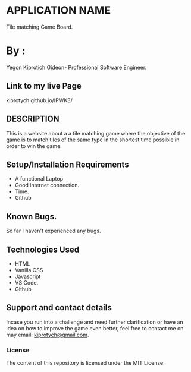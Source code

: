 # APPLICATION NAME
Tile matching Game Board.

# By :
Yegon Kiprotich Gideon- Professional Software Engineer.

## Link to my live Page
kiprotych.github.io/IPWK3/

## DESCRIPTION

This is a website about a a tile matching game where the objective of the game is to match tiles of the same type in the shortest time possible in order to win the game.


## Setup/Installation Requirements
* A functional Laptop
* Good internet connection.
* Time.
* Github

## Known Bugs.
So far I haven't experienced any bugs.

## Technologies Used
* HTML
* Vanilla CSS
* Javascript
* VS Code.
* Github

## Support and contact details

Incase you run into a challenge and need further clarification or have an idea on how to improve the game even better, feel free to contact me on may email: kiprotych@gmail.com.

### License
The content of this repository is licensed under the MIT License.

 